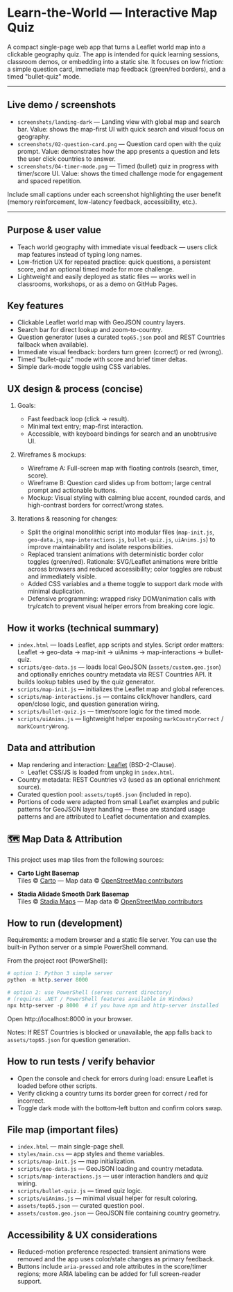 # Learn-the-World — Interactive Map Quiz

A compact single-page web app that turns a Leaflet world map into a clickable geography quiz. The app is intended for quick learning sessions, classroom demos, or embedding into a static site. It focuses on low friction: a simple question card, immediate map feedback (green/red borders), and a timed "bullet-quiz" mode.

---

## Live demo / screenshots

- `screenshots/landing-dark` — Landing view with global map and search bar. Value: shows the map-first UI with quick search and visual focus on geography.
- `screenshots/02-question-card.png` — Question card open with the quiz prompt. Value: demonstrates how the app presents a question and lets the user click countries to answer.
- `screenshots/04-timer-mode.png` — Timed (bullet) quiz in progress with timer/score UI. Value: shows the timed challenge mode for engagement and spaced repetition.

Include small captions under each screenshot highlighting the user benefit (memory reinforcement, low-latency feedback, accessibility, etc.).

---

## Purpose & user value

- Teach world geography with immediate visual feedback — users click map features instead of typing long names.
- Low-friction UX for repeated practice: quick questions, a persistent score, and an optional timed mode for more challenge.
- Lightweight and easily deployed as static files — works well in classrooms, workshops, or as a demo on GitHub Pages.

## Key features

- Clickable Leaflet world map with GeoJSON country layers.
- Search bar for direct lookup and zoom-to-country.
- Question generator (uses a curated `top65.json` pool and REST Countries fallback when available).
- Immediate visual feedback: borders turn green (correct) or red (wrong).
- Timed "bullet-quiz" mode with score and brief timer deltas.
- Simple dark-mode toggle using CSS variables.

## UX design & process (concise)

1. Goals:
   - Fast feedback loop (click → result).  
   - Minimal text entry; map-first interaction.  
   - Accessible, with keyboard bindings for search and an unobtrusive UI.

2. Wireframes & mockups:
   - Wireframe A: Full-screen map with floating controls (search, timer, score).  
   - Wireframe B: Question card slides up from bottom; large central prompt and actionable buttons.  
   - Mockup: Visual styling with calming blue accent, rounded cards, and high-contrast borders for correct/wrong states.

3. Iterations & reasoning for changes:
   - Split the original monolithic script into modular files (`map-init.js`, `geo-data.js`, `map-interactions.js`, `bullet-quiz.js`, `uiAnims.js`) to improve maintainability and isolate responsibilities.
   - Replaced transient animations with deterministic border color toggles (green/red). Rationale: SVG/Leaflet animations were brittle across browsers and reduced accessibility; color toggles are robust and immediately visible.
   - Added CSS variables and a theme toggle to support dark mode with minimal duplication.
   - Defensive programming: wrapped risky DOM/animation calls with try/catch to prevent visual helper errors from breaking core logic.



## How it works (technical summary)

- `index.html` — loads Leaflet, app scripts and styles. Script order matters: Leaflet → geo-data → map-init → uiAnims → map-interactions → bullet-quiz.
- `scripts/geo-data.js` — loads local GeoJSON (`assets/custom.geo.json`) and optionally enriches country metadata via REST Countries API. It builds lookup tables used by the quiz generator.
- `scripts/map-init.js` — initializes the Leaflet map and global references.
- `scripts/map-interactions.js` — contains click/hover handlers, card open/close logic, and question generation wiring.
- `scripts/bullet-quiz.js` — timer/score logic for the timed mode.
- `scripts/uiAnims.js` — lightweight helper exposing `markCountryCorrect` / `markCountryWrong`.

## Data and attribution

- Map rendering and interaction: [Leaflet](https://leafletjs.com/) (BSD-2-Clause).  
  - Leaflet CSS/JS is loaded from unpkg in `index.html`.
- Country metadata: REST Countries v3 (used as an optional enrichment source).  
- Curated question pool: `assets/top65.json` (included in repo).  
- Portions of code were adapted from small Leaflet examples and public patterns for GeoJSON layer handling — these are standard usage patterns and are attributed to Leaflet documentation and examples.

## 🗺️ Map Data & Attribution

This project uses map tiles from the following sources:

- **Carto Light Basemap**  
  Tiles © [Carto](https://carto.com/) — Map data © [OpenStreetMap contributors](https://www.openstreetmap.org/copyright)

- **Stadia Alidade Smooth Dark Basemap**  
  Tiles © [Stadia Maps](https://stadiamaps.com/) — Map data © [OpenStreetMap contributors](https://www.openstreetmap.org/copyright)

## How to run (development)

Requirements: a modern browser and a static file server. You can use the built-in Python server or a simple PowerShell command.

From the project root (PowerShell):

```powershell
# option 1: Python 3 simple server
python -m http.server 8000

# option 2: use PowerShell (serves current directory)
# (requires .NET / PowerShell features available in Windows)
npx http-server -p 8000  # if you have npm and http-server installed
```

Open http://localhost:8000 in your browser.

Notes: If REST Countries is blocked or unavailable, the app falls back to `assets/top65.json` for question generation.

## How to run tests / verify behavior

- Open the console and check for errors during load: ensure Leaflet is loaded before other scripts.  
- Verify clicking a country turns its border green for correct / red for incorrect.  
- Toggle dark mode with the bottom-left button and confirm colors swap.

## File map (important files)

- `index.html` — main single-page shell.  
- `styles/main.css` — app styles and theme variables.  
- `scripts/map-init.js` — map initialization.  
- `scripts/geo-data.js` — GeoJSON loading and country metadata.  
- `scripts/map-interactions.js` — user interaction handlers and quiz wiring.  
- `scripts/bullet-quiz.js` — timed quiz logic.  
- `scripts/uiAnims.js` — minimal visual helper for result coloring.  
- `assets/top65.json` — curated question pool.  
- `assets/custom.geo.json` — GeoJSON file containing country geometry.

## Accessibility & UX considerations

- Reduced-motion preference respected: transient animations were removed and the app uses color/state changes as primary feedback.  
- Buttons include `aria-pressed` and role attributes in the score/timer regions; more ARIA labeling can be added for full screen-reader support.




